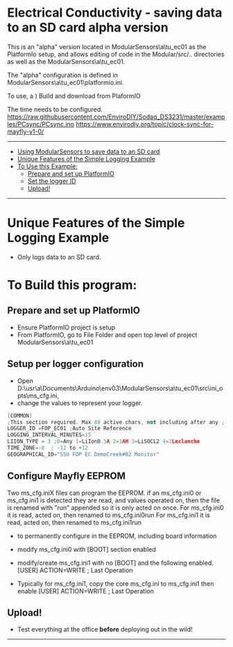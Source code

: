 [//]: # ( @page alpha_EC_logging EC Logging)
# Electrical Conductivity - saving data to an SD card  alpha version

This is an "alpha" version located in ModularSensors\a\tu_ec01 as the PlatformIo setup, 
and allows editing of code in the Modular/src/.. directories as well as the
ModularSensors\a\tu_ec01.   

The "alpha" configuration is defined in ModularSensors\a\tu_ec01\platformio.ini.

To use,
a ) Build and download from PlaformIO
  

The time needs to be configured.
https://raw.githubusercontent.com/EnviroDIY/Sodaq_DS3231/master/examples/PCsync/PCsync.ino
https://www.envirodiy.org/topic/clock-sync-for-mayfly-v1-0/
_______

[//]: # ( @tableofcontents )

[//]: # ( Start GitHub Only )
- [Using ModularSensors to save data to an SD card](#using-modularsensors-to-save-data-to-an-sd-card)
- [Unique Features of the Simple Logging Example](#unique-features-of-the-simple-logging-example)
- [To Use this Example:](#to-use-this-example)
  - [Prepare and set up PlatformIO](#prepare-and-set-up-platformio)
  - [Set the logger ID](#set-the-logger-id)
  - [Upload!](#upload)

[//]: # ( End GitHub Only )

_______

[//]: # ( @section example_simple_logging_unique Unique Features of the Simple Logging Example )
# Unique Features of the Simple Logging Example
- Only logs data to an SD card.

[//]: # ( @section example_simple_logging_using To Use this Example: )
# To Build this program:

[//]: # ( @subsection example_simple_logging_pio Prepare and set up PlatformIO )
## Prepare and set up PlatformIO
- Ensure PlatformIO project is setup
- From PlatformIO, go to File Folder and open top level of project ModularSensors\a\tu_ec01


[//]: # ( @subsection example_simple_logging_logger_id Set the logger ID )
## Setup per logger configuration
- Open D:\usr\a\Documents\Arduino\env03\ModularSensors\a\tu_ec01\src\ini_opts\ms_cfg.ini, 
- change the values to represent your logger.

```cpp
[COMMON]
;This section required. Max 80 active chars, not including after any ;
LOGGER_ID =FOP_EC01 ;Auto Site Reference
LOGGING_INTERVAL_MINUTES=15
LIION_TYPE = 3 ;0=Any 1=LiIon0.5A 2=1AH 3=LiSOCL2 4=3Leclanche
TIME_ZONE=-8  ; -12 to +12
GEOGRAPHICAL_ID="SSU FOP EC DemoCreek#02 Monitor" 
```

## Configure Mayfly EEPROM
Two ms_cfg.iniX files can program the EEPROM.
if an ms_cfg.ini0 or ms_cfg.ini1 is detected they are read, and values operated on,
then the file is renamed with "run" appended so it is only acted on once.
For ms_cfg.ini0 it is read, acted on, then renamed to ms_cfg.ini0run
For ms_cfg.ini1 it is read, acted on, then renamed to ms_cfg.ini1run
 
- to permanently configure in the EEPROM, including board information
- modify ms_cfg.ini0 with [BOOT] section enabled
- modify/create ms_cfg.ini1 with no [BOOT] and the following enabled.
  [USER]
  ACTION=WRITE ; Last Operation

- Typically for ms_cfg.ini1, 
  copy the core ms_cfg.ini to ms_cfg.ini1
  then enable 
  [USER]
  ACTION=WRITE ; Last Operation


## Upload!
- Test everything at the office **before** deploying out in the wild!

_______


[//]: # ( @section example_simple_logging_pio_config PlatformIO Configuration )

[//]: # ( @include{lineno} simple_logging/platformio.ini )

[//]: # ( @section example_simple_logging_code The Complete Code )
